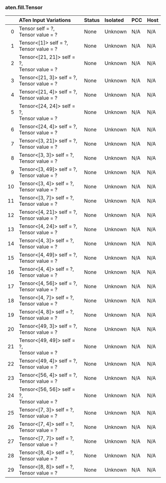 ### aten.fill.Tensor
|    | ATen Input Variations                          | Status   | Isolated   | PCC   | Host   |
|---:|:-----------------------------------------------|:---------|:-----------|:------|:-------|
|  0 | Tensor self = ?,<br>Tensor value = ?           | None     | Unknown    | N/A   | N/A    |
|  1 | Tensor<[1]> self = ?,<br>Tensor value = ?      | None     | Unknown    | N/A   | N/A    |
|  2 | Tensor<[21, 21]> self = ?,<br>Tensor value = ? | None     | Unknown    | N/A   | N/A    |
|  3 | Tensor<[21, 3]> self = ?,<br>Tensor value = ?  | None     | Unknown    | N/A   | N/A    |
|  4 | Tensor<[21, 4]> self = ?,<br>Tensor value = ?  | None     | Unknown    | N/A   | N/A    |
|  5 | Tensor<[24, 24]> self = ?,<br>Tensor value = ? | None     | Unknown    | N/A   | N/A    |
|  6 | Tensor<[24, 4]> self = ?,<br>Tensor value = ?  | None     | Unknown    | N/A   | N/A    |
|  7 | Tensor<[3, 21]> self = ?,<br>Tensor value = ?  | None     | Unknown    | N/A   | N/A    |
|  8 | Tensor<[3, 3]> self = ?,<br>Tensor value = ?   | None     | Unknown    | N/A   | N/A    |
|  9 | Tensor<[3, 49]> self = ?,<br>Tensor value = ?  | None     | Unknown    | N/A   | N/A    |
| 10 | Tensor<[3, 4]> self = ?,<br>Tensor value = ?   | None     | Unknown    | N/A   | N/A    |
| 11 | Tensor<[3, 7]> self = ?,<br>Tensor value = ?   | None     | Unknown    | N/A   | N/A    |
| 12 | Tensor<[4, 21]> self = ?,<br>Tensor value = ?  | None     | Unknown    | N/A   | N/A    |
| 13 | Tensor<[4, 24]> self = ?,<br>Tensor value = ?  | None     | Unknown    | N/A   | N/A    |
| 14 | Tensor<[4, 3]> self = ?,<br>Tensor value = ?   | None     | Unknown    | N/A   | N/A    |
| 15 | Tensor<[4, 49]> self = ?,<br>Tensor value = ?  | None     | Unknown    | N/A   | N/A    |
| 16 | Tensor<[4, 4]> self = ?,<br>Tensor value = ?   | None     | Unknown    | N/A   | N/A    |
| 17 | Tensor<[4, 56]> self = ?,<br>Tensor value = ?  | None     | Unknown    | N/A   | N/A    |
| 18 | Tensor<[4, 7]> self = ?,<br>Tensor value = ?   | None     | Unknown    | N/A   | N/A    |
| 19 | Tensor<[4, 8]> self = ?,<br>Tensor value = ?   | None     | Unknown    | N/A   | N/A    |
| 20 | Tensor<[49, 3]> self = ?,<br>Tensor value = ?  | None     | Unknown    | N/A   | N/A    |
| 21 | Tensor<[49, 49]> self = ?,<br>Tensor value = ? | None     | Unknown    | N/A   | N/A    |
| 22 | Tensor<[49, 4]> self = ?,<br>Tensor value = ?  | None     | Unknown    | N/A   | N/A    |
| 23 | Tensor<[56, 4]> self = ?,<br>Tensor value = ?  | None     | Unknown    | N/A   | N/A    |
| 24 | Tensor<[56, 56]> self = ?,<br>Tensor value = ? | None     | Unknown    | N/A   | N/A    |
| 25 | Tensor<[7, 3]> self = ?,<br>Tensor value = ?   | None     | Unknown    | N/A   | N/A    |
| 26 | Tensor<[7, 4]> self = ?,<br>Tensor value = ?   | None     | Unknown    | N/A   | N/A    |
| 27 | Tensor<[7, 7]> self = ?,<br>Tensor value = ?   | None     | Unknown    | N/A   | N/A    |
| 28 | Tensor<[8, 4]> self = ?,<br>Tensor value = ?   | None     | Unknown    | N/A   | N/A    |
| 29 | Tensor<[8, 8]> self = ?,<br>Tensor value = ?   | None     | Unknown    | N/A   | N/A    |

